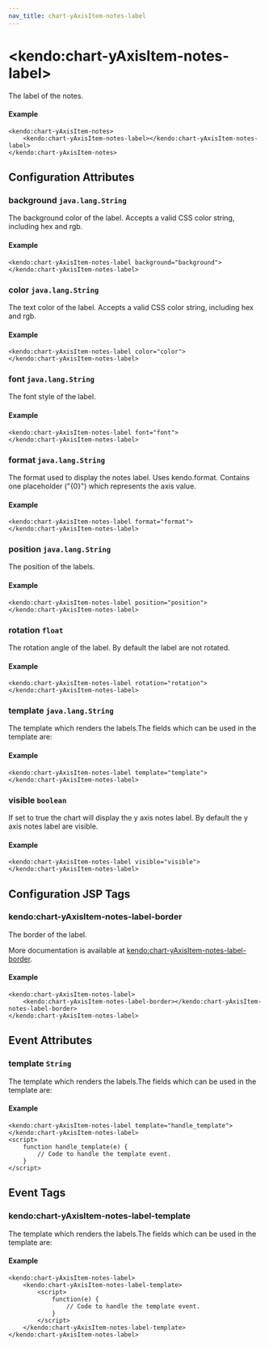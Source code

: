 ```yaml
---
nav_title: chart-yAxisItem-notes-label
---
```


# \<kendo:chart-yAxisItem-notes-label\>

The label of the notes.

#### Example
    <kendo:chart-yAxisItem-notes>
        <kendo:chart-yAxisItem-notes-label></kendo:chart-yAxisItem-notes-label>
    </kendo:chart-yAxisItem-notes>

## Configuration Attributes

### background `java.lang.String`

The background color of the label. Accepts a valid CSS color string, including hex and rgb.

#### Example
    <kendo:chart-yAxisItem-notes-label background="background">
    </kendo:chart-yAxisItem-notes-label>

### color `java.lang.String`

The text color of the label. Accepts a valid CSS color string, including hex and rgb.

#### Example
    <kendo:chart-yAxisItem-notes-label color="color">
    </kendo:chart-yAxisItem-notes-label>

### font `java.lang.String`

The font style of the label.

#### Example
    <kendo:chart-yAxisItem-notes-label font="font">
    </kendo:chart-yAxisItem-notes-label>

### format `java.lang.String`

The format used to display the notes label. Uses kendo.format. Contains one placeholder ("{0}") which represents the axis value.

#### Example
    <kendo:chart-yAxisItem-notes-label format="format">
    </kendo:chart-yAxisItem-notes-label>

### position `java.lang.String`

The position of the labels.

#### Example
    <kendo:chart-yAxisItem-notes-label position="position">
    </kendo:chart-yAxisItem-notes-label>

### rotation `float`

The rotation angle of the label. By default the label are not rotated.

#### Example
    <kendo:chart-yAxisItem-notes-label rotation="rotation">
    </kendo:chart-yAxisItem-notes-label>

### template `java.lang.String`

The template which renders the labels.The fields which can be used in the template are:

#### Example
    <kendo:chart-yAxisItem-notes-label template="template">
    </kendo:chart-yAxisItem-notes-label>

### visible `boolean`

If set to true the chart will display the y axis notes label. By default the y axis notes label are visible.

#### Example
    <kendo:chart-yAxisItem-notes-label visible="visible">
    </kendo:chart-yAxisItem-notes-label>


##  Configuration JSP Tags

### kendo:chart-yAxisItem-notes-label-border

The border of the label.

More documentation is available at [kendo:chart-yAxisItem-notes-label-border](/kendo-ui/api/wrappers/jsp/chart/yaxisitem-notes-label-border).

#### Example

    <kendo:chart-yAxisItem-notes-label>
        <kendo:chart-yAxisItem-notes-label-border></kendo:chart-yAxisItem-notes-label-border>
    </kendo:chart-yAxisItem-notes-label>


## Event Attributes

### template `String`

The template which renders the labels.The fields which can be used in the template are:


#### Example
    <kendo:chart-yAxisItem-notes-label template="handle_template">
    </kendo:chart-yAxisItem-notes-label>
    <script>
        function handle_template(e) {
            // Code to handle the template event.
        }
    </script>

## Event Tags

### kendo:chart-yAxisItem-notes-label-template

The template which renders the labels.The fields which can be used in the template are:


#### Example
    <kendo:chart-yAxisItem-notes-label>
        <kendo:chart-yAxisItem-notes-label-template>
            <script>
                function(e) {
                    // Code to handle the template event.
                }
            </script>
        </kendo:chart-yAxisItem-notes-label-template>
    </kendo:chart-yAxisItem-notes-label>

